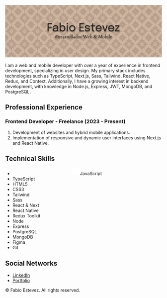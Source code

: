 <link href='./style.css' rel='stylesheet'/>

<img src="./resources/BannerGitHub.png" alt="Fabio Estevez Banner"/>
<p>
I am a web and mobile developer with over a year of experience in frontend development, specializing in user design. My primary stack includes technologies such as TypeScript, Next.js, Sass, Tailwind, React Native, Redux, and Context. Additionally, I have a growing interest in backend development, with knowledge in Node.js, Express, JWT, MongoDB, and PostgreSQL.
</p>

<article>
    <h2>Professional Experience</h2>
    <h3>Frontend Developer - Freelance (2023 - Present)</h3>
    <ol>
        <li>Development of websites and hybrid mobile applications.</li>
        <li>Implementation of responsive and dynamic user interfaces using Next.js and React Native.</li>
    </ol>
</article>

<article>
    <h2>Technical Skills</h2>
    <ul>
        <li style='text-align:center;'><img src='./resources/javascript.png'/>JavaScript</li>
        <li><box-icon type='logo' color='currentcolor' name='typescript'></box-icon>TypeScript</li>
        <li><box-icon type='logo' color='currentcolor' name='html5'></box-icon>HTML5</li>
        <li><box-icon type='logo' color='currentcolor' name='css3'></box-icon>CSS3</li>
        <li><box-icon type='logo' color='currentcolor' name='tailwind-css'></box-icon>Tailwind</li>
        <li><box-icon type='logo' color='currentcolor' name='sass'></box-icon>Sass</li>
        <li><box-icon type='logo' color='currentcolor' name='react'></box-icon>React & Next</li>
        <li><box-icon type='logo' color='currentcolor' name='react'></box-icon>React Native</li>
        <li><box-icon type='logo' color='currentcolor' name='redux'></box-icon>Redux Toolkit</li>
        <li><box-icon type='logo' color='currentcolor' name='nodejs'></box-icon>Node</li>
        <li><box-icon type='logo' color='currentcolor' name='nodejs'></box-icon>Express</li>
        <li><box-icon type='logo' color='currentcolor' name='postgresql'></box-icon>PostgreSQL</li>
        <li><box-icon type='logo' color='currentcolor' name='mongodb'></box-icon>MongoDB</li>
        <li><box-icon type='logo' color='currentcolor' name='figma'></box-icon>Figma</li>
        <li><box-icon type='logo' color='currentcolor' name='git'></box-icon>Git</li>
    </ul>
</article>

<article>
    <h2>Social Networks</h2>
    <ul>
        <li><a id='linkedin' href='https://www.linkedin.com/in/fabioestevezeh/'><box-icon type='logo' color='currentcolor' name='linkedin'></box-icon>LinkedIn</a></li>
        <li><a href='https://fabio-estevez-developer.vercel.app'><box-icon type='solid' color='currentcolor' name='folder'></box-icon>Portfolio</a></li>
    </ul>
</article>

<footer>
    <p>© Fabio Estevez. All rights reserved.</p>
</footer>

<script src="https://unpkg.com/boxicons@2.1.4/dist/boxicons.js"></script>
